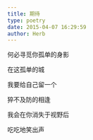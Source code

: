 ```yaml
---
title: 期待
type: poetry
date: 2015-04-07 16:29:59
author: Herb
---
```

何必寻觅你孤单的身影

在这孤单的城

我要给自己留一个

猝不及防的相逢

我会在你消失于视野后

吃吃地笑出声